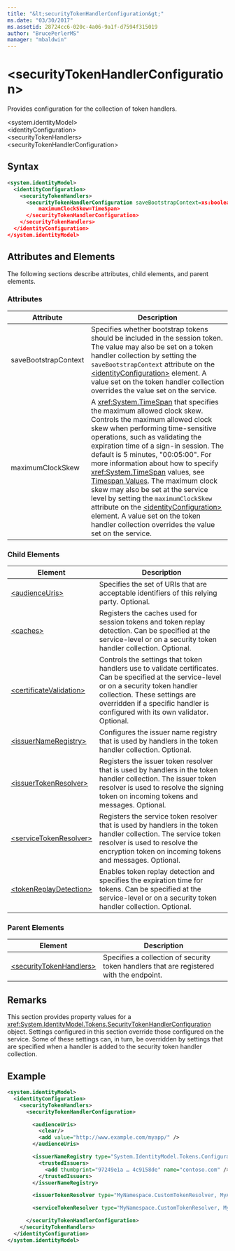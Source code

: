 ```yaml
---
title: "&lt;securityTokenHandlerConfiguration&gt;"
ms.date: "03/30/2017"
ms.assetid: 28724cc6-020c-4a06-9a1f-d7594f315019
author: "BrucePerlerMS"
manager: "mbaldwin"
---
```

# &lt;securityTokenHandlerConfiguration&gt;
Provides configuration for the collection of token handlers.  

 \<system.identityModel>  
\<identityConfiguration>  
\<securityTokenHandlers>  
\<securityTokenHandlerConfiguration>  

## Syntax  

```xml  
<system.identityModel>  
  <identityConfiguration>  
    <securityTokenHandlers>  
      <securityTokenHandlerConfiguration saveBootstrapContext=xs:boolean  
          maximumClockSkew=TimeSpan>  
      </securityTokenHandlerConfiguration>  
    </securityTokenHandlers>  
  </identityConfiguration>  
</system.identityModel>  
```  

## Attributes and Elements  
 The following sections describe attributes, child elements, and parent elements.  

### Attributes  


|Attribute|Description|  
|---------------|-----------------|  
|saveBootstrapContext|Specifies whether bootstrap tokens should be included in the session token. The value may also be set on a token handler collection by setting the `saveBootstrapContext` attribute on the [\<identityConfiguration>](../../../../../docs/framework/configure-apps/file-schema/windows-identity-foundation/identityconfiguration.md) element. A value set on the token handler collection overrides the value set on the service.|  
|maximumClockSkew|A <xref:System.TimeSpan> that specifies the maximum allowed clock skew. Controls the maximum allowed clock skew when performing time-sensitive operations, such as validating the expiration time of a sign-in session. The default is 5 minutes, "00:05:00". For more information about how to specify <xref:System.TimeSpan> values, see [Timespan Values](../../../../../docs/framework/configure-apps/file-schema/windows-workflow-foundation/index.md). The maximum clock skew may also be set at the service level by setting the `maximumClockSkew` attribute on the [\<identityConfiguration>](../../../../../docs/framework/configure-apps/file-schema/windows-identity-foundation/identityconfiguration.md) element. A value set on the token handler collection overrides the value set on the service.|  

### Child Elements  


|Element|Description|  
|-------------|-----------------|  
|[\<audienceUris>](../../../../../docs/framework/configure-apps/file-schema/windows-identity-foundation/audienceuris.md)|Specifies the set of URIs that are acceptable identifiers of this relying party. Optional.|  
|[\<caches>](../../../../../docs/framework/configure-apps/file-schema/windows-identity-foundation/caches.md)|Registers the caches used for session tokens and token replay detection. Can be specified at the service-level or on a security token handler collection. Optional.|  
|[\<certificateValidation>](../../../../../docs/framework/configure-apps/file-schema/windows-identity-foundation/certificatevalidation.md)|Controls the settings that token handlers use to validate certificates. Can be specified at the service-level or on a security token handler collection. These settings are overridden if a specific handler is configured with its own validator. Optional.|  
|[\<issuerNameRegistry>](../../../../../docs/framework/configure-apps/file-schema/windows-identity-foundation/issuernameregistry.md)|Configures the issuer name registry that is used by handlers in the token handler collection. Optional.|  
|[\<issuerTokenResolver>](../../../../../docs/framework/configure-apps/file-schema/windows-identity-foundation/issuertokenresolver.md)|Registers the issuer token resolver that is used by handlers in the token handler collection. The issuer token resolver is used to resolve the signing token on incoming tokens and messages. Optional.|  
|[\<serviceTokenResolver>](../../../../../docs/framework/configure-apps/file-schema/windows-identity-foundation/servicetokenresolver.md)|Registers the service token resolver that is used by handlers in the token handler collection. The service token resolver is used to resolve the encryption token on incoming tokens and messages. Optional.|  
|[\<tokenReplayDetection>](../../../../../docs/framework/configure-apps/file-schema/windows-identity-foundation/tokenreplaydetection.md)|Enables token replay detection and specifies the expiration time for tokens. Can be specified at the service-level or on a security token handler collection. Optional.|  

### Parent Elements  


|Element|Description|  
|-------------|-----------------|  
|[\<securityTokenHandlers>](../../../../../docs/framework/configure-apps/file-schema/windows-identity-foundation/securitytokenhandlers.md)|Specifies a collection of security token handlers that are registered with the endpoint.|  

## Remarks  
 This section provides property values for a <xref:System.IdentityModel.Tokens.SecurityTokenHandlerConfiguration> object. Settings configured in this section override those configured on the service. Some of these settings can, in turn, be overridden by settings that are specified when a handler is added to the security token handler collection.  

## Example  

```xml  
<system.identityModel>  
  <identityConfiguration>  
    <securityTokenHandlers>   
      <securityTokenHandlerConfiguration>  

        <audienceUris>  
          <clear/>  
          <add value="http://www.example.com/myapp/" />  
        </audienceUris>  

        <issuerNameRegistry type="System.IdentityModel.Tokens.ConfigurationBasedIssuerNameRegistry, System.IdentityModel">  
          <trustedIssuers>  
            <add thumbprint="97249e1a … 4c9158de" name="contoso.com" />  
          </trustedIssuers>  
        </issuerNameRegistry>  

        <issuerTokenResolver type="MyNamespace.CustomTokenResolver, MyAssembly" />  

        <serviceTokenResolver type="MyNamespace.CustomTokenResolver, MyAssembly" />  

      </securityTokenHandlerConfiguration>  
    </securityTokenHandlers>  
  </identityConfiguration>  
</system.identityModel>  
```
